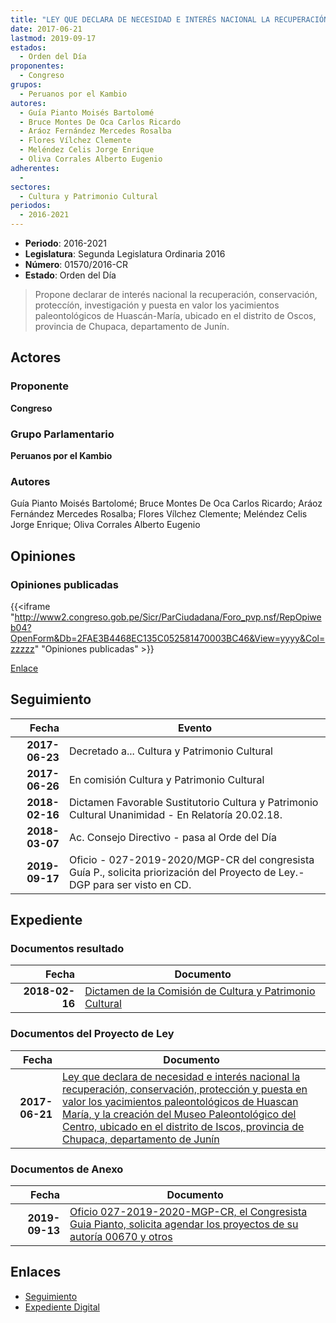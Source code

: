```yaml
---
title: "LEY QUE DECLARA DE NECESIDAD E INTERÉS NACIONAL LA RECUPERACIÓN, CONSERVACIÓN, PROTECCIÓN Y PUESTA EN VALOR LOS YACIMIENTOS PALEONTOLÓGICOS DE HUASCÁN MARÍA, Y LA CREACIÓN DEL MUSEO PALEONTOLÓGICO DEL CENTRO, UBICADO EN EL DISTRITO DE ISCOS, PROVINCIA DE CHUPACA, DEPARTAMENTO DE JUNÍN"
date: 2017-06-21
lastmod: 2019-09-17
estados: 
  - Orden del Día
proponentes: 
  - Congreso
grupos: 
  - Peruanos por el Kambio
autores: 
  - Guía Pianto Moisés Bartolomé
  - Bruce Montes De Oca Carlos Ricardo
  - Aráoz Fernández Mercedes Rosalba
  - Flores Vílchez Clemente
  - Meléndez Celis Jorge Enrique
  - Oliva Corrales Alberto Eugenio
adherentes: 
  - 
sectores: 
  - Cultura y Patrimonio Cultural
periodos: 
  - 2016-2021
---
```


- **Periodo**: 2016-2021
- **Legislatura**: Segunda Legislatura Ordinaria 2016
- **Número**: 01570/2016-CR
- **Estado**: Orden del Día

> Propone declarar de interés nacional la recuperación, conservación, proteccíón, investigación y puesta en valor los yacimientos paleontológicos de Huascán-María, ubicado en el distrito de Oscos, provincia de Chupaca, departamento de Junín.


## Actores

### Proponente

**Congreso**

### Grupo Parlamentario

**Peruanos por el Kambio**

### Autores

Guía Pianto Moisés Bartolomé; Bruce Montes De Oca Carlos Ricardo; Aráoz Fernández Mercedes Rosalba; Flores Vílchez Clemente; Meléndez Celis Jorge Enrique; Oliva Corrales Alberto Eugenio


## Opiniones

### Opiniones publicadas

{{<iframe "http://www2.congreso.gob.pe/Sicr/ParCiudadana/Foro_pvp.nsf/RepOpiweb04?OpenForm&Db=2FAE3B4468EC135C052581470003BC46&View=yyyy&Col=zzzzz" "Opiniones publicadas" >}}

[Enlace](http://www2.congreso.gob.pe/Sicr/ParCiudadana/Foro_pvp.nsf/RepOpiweb04?OpenForm&Db=2FAE3B4468EC135C052581470003BC46&View=yyyy&Col=zzzzz)

## Seguimiento

| Fecha | Evento |
|------:|--------|
| **2017-06-23** | Decretado a... Cultura y Patrimonio Cultural|
| **2017-06-26** | En comisión Cultura y Patrimonio Cultural|
| **2018-02-16** | Dictamen Favorable Sustitutorio Cultura y Patrimonio Cultural Unanimidad - En Relatoría 20.02.18.|
| **2018-03-07** | Ac. Consejo Directivo - pasa al Orde del Día|
| **2019-09-17** | Oficio - 027-2019-2020/MGP-CR del congresista Guía P., solicita priorización del Proyecto de Ley.-DGP para ser visto en CD.|


## Expediente


### Documentos resultado

| Fecha | Documento |
|------:|--------|
| **2018-02-16** | [Dictamen de la Comisión de Cultura y Patrimonio Cultural](http://www.leyes.congreso.gob.pe/Documentos/2016_2021/Dictamenes/Proyectos_de_Ley/01570DC05MAY20180216.pdf) |

### Documentos del Proyecto de Ley

| Fecha | Documento |
|------:|--------|
| **2017-06-21** | [Ley que declara de necesidad e interés nacional la recuperación, conservación, protección y puesta en valor los yacimientos paleontológicos de Huascan María, y la creación del Museo Paleontológico del Centro, ubicado en el distrito de Iscos, provincia de Chupaca, departamento de Junín](http://www.leyes.congreso.gob.pe/Documentos/2016_2021/Proyectos_de_Ley_y_de_Resoluciones_Legislativas/PL0157020170621.pdf) |

### Documentos de Anexo

| Fecha | Documento |
|------:|--------|
| **2019-09-13** | [Oficio 027-2019-2020-MGP-CR, el Congresista Guia Pianto, solicita agendar los proyectos de su autoría 00670 y otros](http://www.leyes.congreso.gob.pe/Documentos/2016_2021/Oficios/Congresistas/OFICIO-027-2019-2020-MGP-CR.pdf) |

## Enlaces 

- [Seguimiento](http://www2.congreso.gob.pe/Sicr/TraDocEstProc/CLProLey2016.nsf/f7fff46988ca05b1052578e100829cc7/e7e4883b7c388b9c0525814700151332?OpenDocument)
- [Expediente Digital](http://www2.congreso.gob.pe/Sicr/TraDocEstProc/CLProLey2016.nsf/f7fff46988ca05b1052578e100829cc7/e7e4883b7c388b9c0525814700151332?OpenDocument&Click=05257FB7005EB655.eb71d0cf91d8294e05256cdf006b5706/$Body/0.1C6C)
